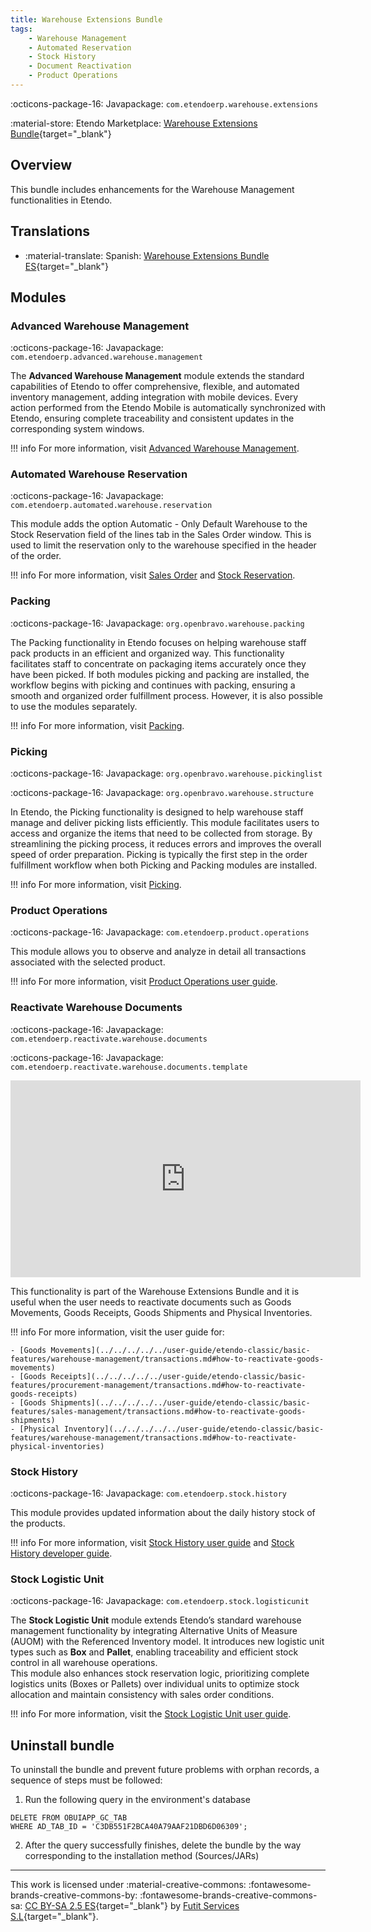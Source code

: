 ```yaml
---
title: Warehouse Extensions Bundle
tags:
    - Warehouse Management
    - Automated Reservation
    - Stock History
    - Document Reactivation
    - Product Operations
---
```

:octicons-package-16: Javapackage: `com.etendoerp.warehouse.extensions`

:material-store: Etendo Marketplace:  [Warehouse Extensions Bundle](https://marketplace.etendo.cloud/#/product-details?module=EFDA39668E2E4DF2824FFF0A905E6A95){target="_blank"}

## Overview
This bundle includes enhancements for the Warehouse Management functionalities in Etendo.

## Translations

-  :material-translate: Spanish: [Warehouse Extensions Bundle ES](https://marketplace.etendo.cloud/?#/product-details?module=BAE67A5B5BC4496D9B1CA002BBCDC80E){target="_blank"}

## Modules

### Advanced Warehouse Management

:octicons-package-16: Javapackage: `com.etendoerp.advanced.warehouse.management`

The **Advanced Warehouse Management** module extends the standard capabilities of Etendo to offer comprehensive, flexible, and automated inventory management, adding integration with mobile devices. Every action performed from the Etendo Mobile is automatically synchronized with Etendo, ensuring complete traceability and consistent updates in the corresponding system windows.

!!! info
    For more information, visit [Advanced Warehouse Management](./advanced-warehouse-management.md).

### Automated Warehouse Reservation

:octicons-package-16: Javapackage: `com.etendoerp.automated.warehouse.reservation`

This module adds the option Automatic - Only Default Warehouse to the Stock Reservation field of the lines tab in the Sales Order window. This is used to limit the reservation only to the warehouse specified in the header of the order.

!!! info
    For more information, visit [Sales Order](../../../basic-features/sales-management/transactions.md#stock-reservations) and [Stock Reservation](../../../basic-features/warehouse-management/transactions.md#stock-reservation).

### Packing 

:octicons-package-16: Javapackage: `org.openbravo.warehouse.packing`

The Packing functionality in Etendo focuses on helping warehouse staff pack products in an efficient and organized way. This functionality facilitates staff to concentrate on packaging items accurately once they have been picked. 
If both modules picking and packing are installed, the workflow begins with picking and continues with packing, ensuring a smooth and organized order fulfillment process. However, it is also possible to use the modules separately.

!!! info
    For more information, visit [Packing](packing.md). 

### Picking 

:octicons-package-16: Javapackage: `org.openbravo.warehouse.pickinglist`

:octicons-package-16: Javapackage: `org.openbravo.warehouse.structure`

In Etendo, the Picking functionality is designed to help warehouse staff manage and deliver picking lists efficiently. This module facilitates users to access and organize the items that need to be collected from storage. By streamlining the picking process, it reduces errors and improves the overall speed of order preparation. Picking is typically the first step in the order fulfillment workflow when both Picking and Packing modules are installed.

!!! info
    For more information, visit [Picking](picking.md).

### Product Operations

:octicons-package-16: Javapackage: `com.etendoerp.product.operations`

This module allows you to observe and analyze in detail all transactions associated with the selected product. 

!!! info
    For more information, visit [Product Operations user guide](../../../basic-features/warehouse-management/analysis-tools.md/#product-operations).


### Reactivate Warehouse Documents

:octicons-package-16: Javapackage: `com.etendoerp.reactivate.warehouse.documents`

:octicons-package-16: Javapackage: `com.etendoerp.reactivate.warehouse.documents.template`

<iframe width="560" height="315" src="https://www.youtube.com/embed/ghH3tBjoN9c" title="YouTube video player" frameborder="0" allow="accelerometer; autoplay; clipboard-write; encrypted-media; gyroscope; picture-in-picture; web-share" allowfullscreen></iframe>

This functionality is part of the Warehouse Extensions Bundle and it is useful when the user needs to reactivate documents such as Goods Movements, Goods Receipts, Goods Shipments and Physical Inventories. 

!!! info
    For more information, visit the user guide for:

    - [Goods Movements](../../../../../user-guide/etendo-classic/basic-features/warehouse-management/transactions.md#how-to-reactivate-goods-movements)
    - [Goods Receipts](../../../../../user-guide/etendo-classic/basic-features/procurement-management/transactions.md#how-to-reactivate-goods-receipts)
    - [Goods Shipments](../../../../../user-guide/etendo-classic/basic-features/sales-management/transactions.md#how-to-reactivate-goods-shipments)
    - [Physical Inventory](../../../../../user-guide/etendo-classic/basic-features/warehouse-management/transactions.md#how-to-reactivate-physical-inventories)

### Stock History

:octicons-package-16: Javapackage: `com.etendoerp.stock.history`

This module provides updated information about the daily history stock of the products. 

!!! info
    For more information, visit [Stock History user guide](../../../../../user-guide/etendo-classic/basic-features/warehouse-management/analysis-tools.md#stock-history) and [Stock History developer guide](../../../../../developer-guide/etendo-classic/bundles/warehouse-extensions-bundle.md#stock-history).

### Stock Logistic Unit

:octicons-package-16: Javapackage: `com.etendoerp.stock.logisticunit`

The **Stock Logistic Unit** module extends Etendo’s standard warehouse management functionality by integrating Alternative Units of Measure (AUOM) with the Referenced Inventory model. It introduces new logistic unit types such as **Box** and **Pallet**, enabling traceability and efficient stock control in all warehouse operations.  
This module also enhances stock reservation logic, prioritizing complete logistics units (Boxes or Pallets) over individual units to optimize stock allocation and maintain consistency with sales order conditions.  

!!! info
    For more information, visit the [Stock Logistic Unit user guide](./stock-logistic-unit.md).


## Uninstall bundle

To uninstall the bundle and prevent future problems with orphan records, a sequence of steps must be followed:

1. Run the following query in the environment's database
```
DELETE FROM OBUIAPP_GC_TAB 
WHERE AD_TAB_ID = 'C3DB551F2BCA40A79AAF21DBD6D06309';
```

2. After the query successfully finishes, delete the bundle by the way corresponding to the installation method (Sources/JARs)

---
This work is licensed under :material-creative-commons: :fontawesome-brands-creative-commons-by: :fontawesome-brands-creative-commons-sa: [ CC BY-SA 2.5 ES](https://creativecommons.org/licenses/by-sa/2.5/es/){target="_blank"} by [Futit Services S.L](https://etendo.software){target="_blank"}.